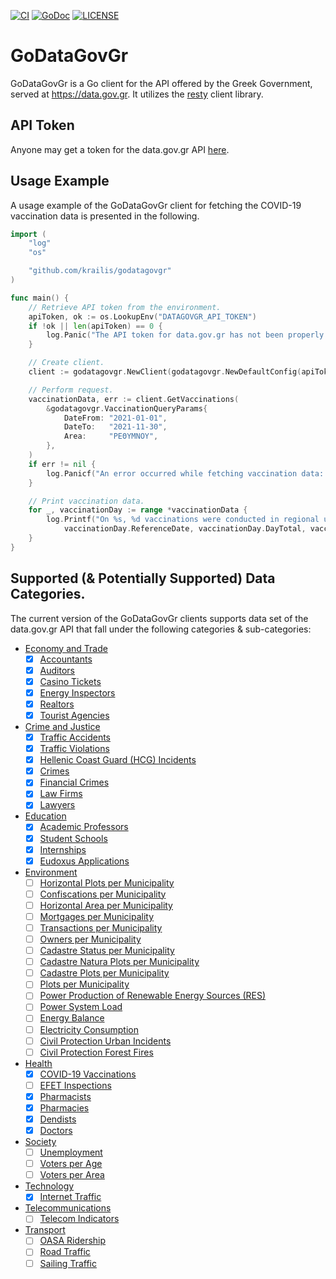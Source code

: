 [![CI](https://github.com/krailis/godatagovgr/actions/workflows/ci.yml/badge.svg)](https://github.com/krailis/godatagovgr/actions/workflows/ci.yml?query=branch%3Amain)
[![GoDoc](https://pkg.go.dev/badge/github.com/krailis/godatagovgr?utm_source=godoc)](https://pkg.go.dev/github.com/krailis/godatagovgr)
[![LICENSE](https://img.shields.io/github/license/krailis/godatagovgr.svg)](https://github.com/krailis/godatagovgr/blob/main/LICENSE)

# GoDataGovGr

GoDataGovGr is a Go client for the API offered by the Greek Government, served at https://data.gov.gr. It utilizes the [resty](https://github.com/go-resty/resty) client library.

## API Token

Anyone may get a token for the data.gov.gr API [here](https://data.gov.gr/token/).

## Usage Example

A usage example of the GoDataGovGr client for fetching the COVID-19 vaccination data is presented in the following.

```go
import (
	"log"
	"os"

	"github.com/krailis/godatagovgr"
)

func main() {
	// Retrieve API token from the environment.
	apiToken, ok := os.LookupEnv("DATAGOVGR_API_TOKEN")
	if !ok || len(apiToken) == 0 {
		log.Panic("The API token for data.gov.gr has not been properly set.")
	}

	// Create client.
	client := godatagovgr.NewClient(godatagovgr.NewDefaultConfig(apiToken))

	// Perform request.
	vaccinationData, err := client.GetVaccinations(
		&godatagovgr.VaccinationQueryParams{
			DateFrom: "2021-01-01",
			DateTo:   "2021-11-30",
			Area:     "ΡΕΘΥΜΝΟΥ",
		},
	)
	if err != nil {
		log.Panicf("An error occurred while fetching vaccination data: %s", err)
	}

	// Print vaccination data.
	for _, vaccinationDay := range *vaccinationData {
		log.Printf("On %s, %d vaccinations were conducted in regional unit %q.",
			vaccinationDay.ReferenceDate, vaccinationDay.DayTotal, vaccinationDay.Area)
	}
}

```

## Supported (& Potentially Supported) Data Categories.

The current version of the GoDataGovGr clients supports data set of the data.gov.gr API that fall under the following categories & sub-categories:
* [Economy and Trade](https://data.gov.gr/search/?topic=business)
  - [x] [Accountants](https://www.data.gov.gr/datasets/oee_accountants/)
  - [x] [Auditors](https://www.data.gov.gr/datasets/elte_auditors/)
  - [x] [Casino Tickets](https://www.data.gov.gr/datasets/eeep_casino_tickets/)
  - [x] [Energy Inspectors](https://www.data.gov.gr/datasets/minenv_inspectors/)
  - [x] [Realtors](https://www.data.gov.gr/datasets/mindev_realtors/)
  - [x] [Tourist Agencies](https://www.data.gov.gr/datasets/mintour_agencies/)
* [Crime and Justice](https://data.gov.gr/search/?topic=crime)
  * [x] [Traffic Accidents](https://www.data.gov.gr/datasets/mcp_traffic_accidents/)
  * [x] [Traffic Violations](https://www.data.gov.gr/datasets/mcp_traffic_violations/)
  * [x] [Hellenic Coast Guard (HCG) Incidents](https://www.data.gov.gr/datasets/hcg_incidents/)
  * [x] [Crimes](https://www.data.gov.gr/datasets/mcp_crime/)
  * [x] [Financial Crimes](https://www.data.gov.gr/datasets/mcp_financial_crimes/)
  * [x] [Law Firms](https://www.data.gov.gr/datasets/minjust_law_firms/)
  * [x] [Lawyers](https://www.data.gov.gr/datasets/minjust_lawyers/)
* [Education](https://data.gov.gr/search/?topic=education)
  * [x] [Academic Professors](https://www.data.gov.gr/datasets/minedu_dep/)
  * [x] [Student Schools](https://www.data.gov.gr/datasets/minedu_students_school/)
  * [x] [Internships](https://www.data.gov.gr/datasets/grnet_atlas/)
  * [x] [Eudoxus Applications](https://www.data.gov.gr/datasets/grnet_eudoxus/)
* [Environment](https://data.gov.gr/search/?topic=environment)
  * [ ] [Horizontal Plots per Municipality](https://www.data.gov.gr/datasets/ktm_hplots/)
  * [ ] [Confiscations per Municipality](https://www.data.gov.gr/datasets/ktm_confs/)
  * [ ] [Horizontal Area per Municipality](https://www.data.gov.gr/datasets/ktm_harea/)
  * [ ] [Mortgages per Municipality](https://www.data.gov.gr/datasets/ktm_liens/)
  * [ ] [Transactions per Municipality](https://www.data.gov.gr/datasets/ktm_transactions/)
  * [ ] [Owners per Municipality](https://www.data.gov.gr/datasets/ktm_owners/)
  * [ ] [Cadastre Status per Municipality](https://www.data.gov.gr/datasets/ktm_status/)
  * [ ] [Cadastre Natura Plots per Municipality](https://www.data.gov.gr/datasets/cadastre_natura_plot/)
  * [ ] [Cadastre Plots per Municipality](https://www.data.gov.gr/datasets/cadastre_plot/)
  * [ ] [Plots per Municipality](https://www.data.gov.gr/datasets/ktm_plots/)
  * [ ] [Power Production of Renewable Energy Sources (RES)](https://www.data.gov.gr/datasets/admie_realtimescadares/)
  * [ ] [Power System Load](https://www.data.gov.gr/datasets/admie_realtimescadasystemload/)
  * [ ] [Energy Balance](https://www.data.gov.gr/datasets/admie_dailyenergybalanceanalysis/)
  * [ ] [Electricity Consumption](https://www.data.gov.gr/datasets/electricity_consumption/)
  * [ ] [Civil Protection Urban Incidents](https://www.data.gov.gr/datasets/mcp_urban_incidents/)
  * [ ] [Civil Protection Forest Fires](https://www.data.gov.gr/datasets/mcp_forest_fires/)
* [Health](https://data.gov.gr/search/?topic=health)
  * [x] [COVID-19 Vaccinations](https://www.data.gov.gr/datasets/mdg_emvolio/)
  * [ ] [EFET Inspections](https://www.data.gov.gr/datasets/efet_inspections/)
  * [x] [Pharmacists](https://www.data.gov.gr/datasets/minhealth_pharmacists/)
  * [x] [Pharmacies](https://www.data.gov.gr/datasets/minhealth_pharmacies/)
  * [x] [Dendists](https://www.data.gov.gr/datasets/minhealth_dentists/)
  * [x] [Doctors](https://www.data.gov.gr/datasets/minhealth_doctors/)
* [Society](https://data.gov.gr/search/?topic=society)
  * [ ] [Unemployment](https://www.data.gov.gr/datasets/oaed_unemployment/)
  * [ ] [Voters per Age](https://www.data.gov.gr/datasets/minint_election_age/)
  * [ ] [Voters per Area](https://www.data.gov.gr/datasets/minint_election_distribution/)
* [Technology](https://data.gov.gr/search/?topic=technology)
  * [x] [Internet Traffic](https://www.data.gov.gr/datasets/internet_traffic/)
* [Telecommunications](https://data.gov.gr/search/?topic=telecom)
  * [ ] [Telecom Indicators](https://www.data.gov.gr/datasets/eett_telecom_indicators/)
* [Transport](https://data.gov.gr/search/?topic=transport)
  * [ ] [OASA Ridership](https://www.data.gov.gr/datasets/oasa_ridership/)
  * [ ] [Road Traffic](https://www.data.gov.gr/datasets/road_traffic_attica/)
  * [ ] [Sailing Traffic](https://www.data.gov.gr/datasets/sailing_traffic/)
